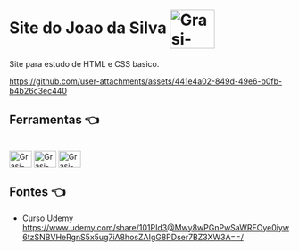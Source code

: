 # Site do Joao da Silva <img align="center" alt="Grasi-Flutter" height="70" width="80" src="https://media.giphy.com/media/jsNIKFrb6wZzKOXerG/giphy.gif">

Site para estudo de HTML e CSS basico.


https://github.com/user-attachments/assets/441e4a02-849d-49e6-b0fb-b4b26c3ec440


## Ferramentas :point_left:
<div style="display: inline_block"><br>
  <img align="center" alt="Grasi-Flutter" height="30" width="40" src="https://cdn.jsdelivr.net/gh/devicons/devicon/icons/html5/html5-original.svg">
  <img align="center" alt="Grasi-Dart" height="30" width="40" src="https://cdn.jsdelivr.net/gh/devicons/devicon/icons/css3/css3-original.svg">
  <img align="center" alt="Grasi-Pythont" height="30" width="40" src="https://cdn.jsdelivr.net/gh/devicons/devicon/icons/vscode/vscode-original.svg">
  
</div>

## Fontes :point_left:

- Curso Udemy https://www.udemy.com/share/101PId3@Mwy8wPGnPwSaWRFOye0iyw6tzSNBVHeRgnS5x5ug7iA8hosZAIgG8PDser7BZ3XW3A==/
